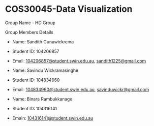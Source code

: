 # COS30045-Data Visualization

Group Name - HD Group

Group Members Details
- Name: Sandith Gunawickrema
- Student ID: 104206857
- Email: [104206857@student.swin.edu.au](mailto:104206857@student.swin.edu.au), [sandith1225@gmail.com](mailto:sandith1225@gmail.com)


- Name: Savindu Wickramasinghe
- Student ID: 104834960
- Email: [104834960@student.swin.edu.au](mailto:104834960@student.swin.edu.au), [savinduwickr@gmail.com](mailto:savinduwickr@gmail.com)


- Name: Binara Rambukkanage
- Student ID: 104316141
- Emain: [104316141@student.swin.edu.au](mailto:104316141@student.swin.edu.au)

